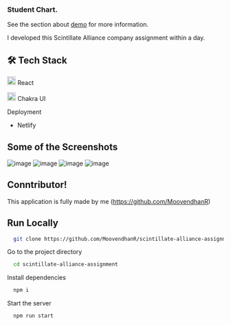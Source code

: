 ### Student Chart.

See the section about [demo](https://jolly-sherbet-8e98c8.netlify.app/) for more information.



I developed this Scintillate Alliance company assignment within a day.


## 🛠 Tech Stack <br/>

<img src="https://cdn-icons-png.flaticon.com/512/1126/1126012.png" width=20/> React

<img src="https://imgs.search.brave.com/TdMohCF5jDPE3Qgo94uj5PLnYQRKcFaGq4uklYKnKRI/rs:fit:200:225:1/g:ce/aHR0cHM6Ly90c2Uz/Lm1tLmJpbmcubmV0/L3RoP2lkPU9JUC5s/UmIwN04zNGhjc05L/dWZ4VldrRm9BQUFB/QSZwaWQ9QXBp" width=20/> Chakra UI



Deployment

 - Netlify<br/>


## Some of the Screenshots
![image](https://github.com/MoovendhanR/scintillate-alliance-assignment/assets/87975437/ca7a9508-b231-4e65-a2e6-a7c7236123ef)
![image](https://github.com/MoovendhanR/scintillate-alliance-assignment/assets/87975437/87f4dd99-1971-4b06-966c-94924d9d69ac)
![image](https://github.com/MoovendhanR/scintillate-alliance-assignment/assets/87975437/b702ba5b-8bfd-4ca7-a81d-e4732f37046d)
![image](https://github.com/MoovendhanR/scintillate-alliance-assignment/assets/87975437/ba925d95-4f7d-48fa-ae11-dab4be789b11)


## Conntributor!

This application is fully made by me 
(https://github.com/MoovendhanR)

## Run Locally

```bash
  git clone https://github.com/MoovendhanR/scintillate-alliance-assignment
```

Go to the project directory

```bash
  cd scintillate-alliance-assignment
```

Install dependencies

```bash
  npm i
```

Start the server

```bash
  npm run start
```






